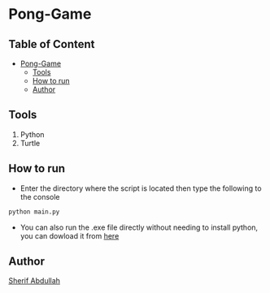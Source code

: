 # Pong-Game

## Table of Content
- [Pong-Game](#Pong-Game)
  * [Tools](#tools)
  * [How to run](#how-to-run)
  * [Author](#author)

## Tools
1. Python
2. Turtle

## How to run
* Enter the directory where the script is located then type the following to the console
```Bash
python main.py
```
* You can also run the .exe file directly without needing to install python, you can dowload it from [here](https://github.com/sherif-abdallah/pong-game/raw/main/Pong%20Game.exe)
## Author
[Sherif Abdullah](https://github.com/sherifabdallah)
